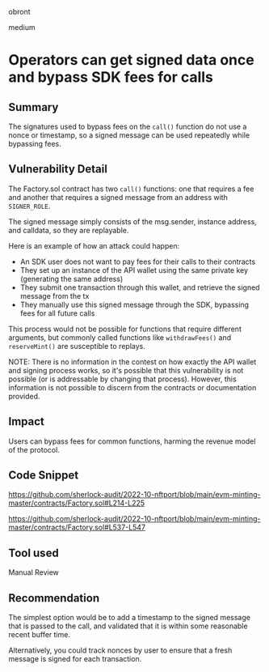 obront

medium

# Operators can get signed data once and bypass SDK fees for calls

## Summary

 The signatures used to bypass fees on the `call()` function do not use a nonce or timestamp, so a signed message can be used repeatedly while bypassing fees.

## Vulnerability Detail

The Factory.sol contract has two `call()` functions: one that requires a fee and another that requires a signed message from an address with `SIGNER_ROLE`. 

The signed message simply consists of the msg.sender, instance address, and calldata, so they are replayable.

Here is an example of how an attack could happen:

- An SDK user does not want to pay fees for their calls to their contracts
- They set up an instance of the API wallet using the same private key (generating the same address)
- They submit one transaction through this wallet, and retrieve the signed message from the tx
- They manually use this signed message through the SDK, bypassing fees for all future calls

This process would not be possible for functions that require different arguments, but commonly called functions like `withdrawFees()` and `reserveMint()` are susceptible to replays.

NOTE: There is no information in the contest on how exactly the API wallet and signing process works, so it's possible that this vulnerability is not possible (or is addressable by changing that process). However, this information is not possible to discern from the contracts or documentation provided.

## Impact

Users can bypass fees for common functions, harming the revenue model of the protocol.

## Code Snippet

https://github.com/sherlock-audit/2022-10-nftport/blob/main/evm-minting-master/contracts/Factory.sol#L214-L225

https://github.com/sherlock-audit/2022-10-nftport/blob/main/evm-minting-master/contracts/Factory.sol#L537-L547

## Tool used

Manual Review

## Recommendation

The simplest option would be to add a timestamp to the signed message that is passed to the call, and validated that it is within some reasonable recent buffer time.

Alternatively, you could track nonces by user to ensure that a fresh message is signed for each transaction.